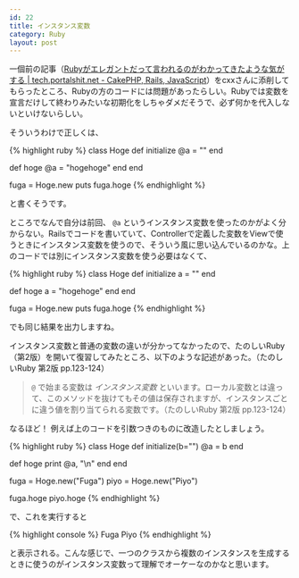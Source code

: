 ```yaml
---
id: 22
title: インスタンス変数
category: Ruby
layout: post
---
```


一個前の記事（[Rubyがエレガントだって言われるのがわかってきたような気がする | tech.portalshit.net - CakePHP, Rails, JavaScript](http://tech.portalshit.net/2010/06/25/i-realized-php-is-crap/ "Rubyがエレガントだって言われるのがわかってきたような気がする | tech.portalshit.net - CakePHP, Rails, JavaScript")）をcxxさんに添削してもらったところ、Rubyの方のコードには問題があったらしい。Rubyでは変数を宣言だけして終わりみたいな初期化をしちゃダメだそうで、必ず何かを代入しないといけないらしい。

そういうわけで正しくは、

{% highlight ruby %}
class Hoge
  def initialize
    @a = ""
  end

  def hoge
    @a = "hogehoge"
  end
end

fuga = Hoge.new
puts fuga.hoge
{% endhighlight %}

と書くそうです。

ところでなんで自分は前回、 `@a` というインスタンス変数を使ったのかがよく分からない。Railsでコードを書いていて、Controllerで定義した変数をViewで使うときにインスタンス変数を使うので、そういう風に思い込んでいるのかな。上のコードでは別にインスタンス変数を使う必要はなくて、

{% highlight ruby %}
class Hoge
  def initialize
    a = ""
  end

  def hoge
    a = "hogehoge"
  end
end

fuga = Hoge.new
puts fuga.hoge
{% endhighlight %}

でも同じ結果を出力しますね。

インスタンス変数と普通の変数の違いが分かってなかったので、たのしいRuby（第2版）を開いて復習してみたところ、以下のような記述があった。（たのしいRuby 第2版 pp.123-124）

> `@` で始まる変数は *インスタンス変数* といいます。ローカル変数とは違って、このメソッドを抜けてもその値は保存されますが、インスタンスごとに違う値を割り当てられる変数です。（たのしいRuby 第2版 pp.123-124）

なるほど！ 例えば上のコードを引数つきのものに改造したとしましょう。

{% highlight ruby %}
class Hoge
  def initialize(b="")
    @a = b
  end

  def hoge
    print @a, "\n"
  end
end

fuga = Hoge.new("Fuga")
piyo = Hoge.new("Piyo")

fuga.hoge
piyo.hoge
{% endhighlight %}

で、これを実行すると

{% highlight console %}
Fuga
Piyo
{% endhighlight %}

と表示される。こんな感じで、一つのクラスから複数のインスタンスを生成するときに使うのがインスタンス変数って理解でオーケーなのかなと思います。